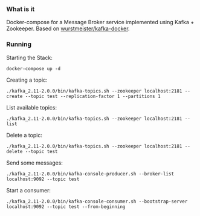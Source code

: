 ### What is it

Docker-compose for a Message Broker service implemented using Kafka + Zookeeper. 
Based on [wurstmeister/kafka-docker](https://github.com/wurstmeister/kafka-docker).

### Running

Starting the Stack:

`docker-compose up -d`

Creating a topic:

`./kafka_2.11-2.0.0/bin/kafka-topics.sh --zookeeper localhost:2181 --create --topic test --replication-factor 1 --partitions 1`

List available topics:

`./kafka_2.11-2.0.0/bin/kafka-topics.sh --zookeeper localhost:2181 --list`

Delete a topic:

`./kafka_2.11-2.0.0/bin/kafka-topics.sh --zookeeper localhost:2181 --delete --topic test`

Send some messages:

`./kafka_2.11-2.0.0/bin/kafka-console-producer.sh --broker-list localhost:9092 --topic test`

Start a consumer:

`./kafka_2.11-2.0.0/bin/kafka-console-consumer.sh --bootstrap-server localhost:9092 --topic test --from-beginning`